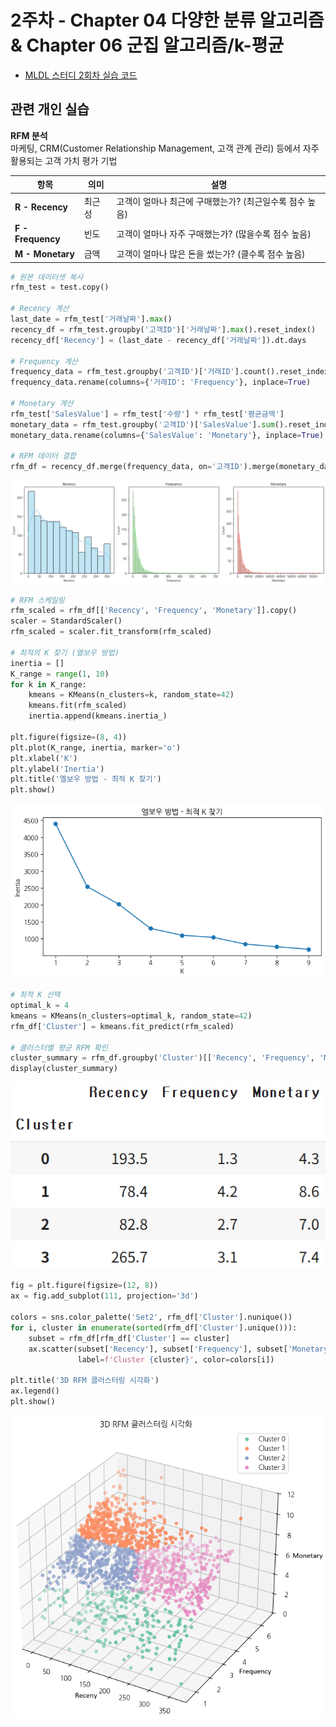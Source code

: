 # 2주차 - Chapter 04 다양한 분류 알고리즘 & Chapter 06 군집 알고리즘/k-평균

- [MLDL 스터디 2회차 실습 코드](https://colab.research.google.com/drive/1csiEgAD0ZIxalVCP2KLDqr1LfumSvk0t)

## 관련 개인 실습

**RFM 분석**<br>
마케팅, CRM(Customer Relationship Management, 고객 관계 관리) 등에서 자주 활용되는 고객 가치 평가 기법

| 항목           | 의미     | 설명                                           |
|----------------|----------|------------------------------------------------|
| **R - Recency**    | 최근성   | 고객이 얼마나 최근에 구매했는가? (최근일수록 점수 높음) |
| **F - Frequency**  | 빈도     | 고객이 얼마나 자주 구매했는가? (많을수록 점수 높음)     |
| **M - Monetary**   | 금액     | 고객이 얼마나 많은 돈을 썼는가? (클수록 점수 높음)     |

```PYTHON
# 원본 데이터셋 복사
rfm_test = test.copy()

# Recency 계산
last_date = rfm_test['거래날짜'].max()
recency_df = rfm_test.groupby('고객ID')['거래날짜'].max().reset_index()
recency_df['Recency'] = (last_date - recency_df['거래날짜']).dt.days

# Frequency 계산
frequency_data = rfm_test.groupby('고객ID')['거래ID'].count().reset_index()
frequency_data.rename(columns={'거래ID': 'Frequency'}, inplace=True)

# Monetary 계산
rfm_test['SalesValue'] = rfm_test['수량'] * rfm_test['평균금액']
monetary_data = rfm_test.groupby('고객ID')['SalesValue'].sum().reset_index()
monetary_data.rename(columns={'SalesValue': 'Monetary'}, inplace=True)

# RFM 데이터 결합
rfm_df = recency_df.merge(frequency_data, on='고객ID').merge(monetary_data, on='고객ID')
```

![스크린샷](../image/screenshot8.png)

```PYTHON
# RFM 스케일링
rfm_scaled = rfm_df[['Recency', 'Frequency', 'Monetary']].copy()
scaler = StandardScaler()
rfm_scaled = scaler.fit_transform(rfm_scaled)

# 최적의 K 찾기 (엘보우 방법)
inertia = []
K_range = range(1, 10)
for k in K_range:
    kmeans = KMeans(n_clusters=k, random_state=42)
    kmeans.fit(rfm_scaled)
    inertia.append(kmeans.inertia_)

plt.figure(figsize=(8, 4))
plt.plot(K_range, inertia, marker='o')
plt.xlabel('K')
plt.ylabel('Inertia')
plt.title('엘보우 방법 - 최적 K 찾기')
plt.show()
```

![스크린샷](../image/screenshot9.png)

```PYTHON
# 최적 K 선택
optimal_k = 4
kmeans = KMeans(n_clusters=optimal_k, random_state=42)
rfm_df['Cluster'] = kmeans.fit_predict(rfm_scaled)

# 클러스터별 평균 RFM 확인
cluster_summary = rfm_df.groupby('Cluster')[['Recency', 'Frequency', 'Monetary']].mean().round(1)
display(cluster_summary)
```

![스크린샷](../image/screenshot10.png)

```PYTHON
fig = plt.figure(figsize=(12, 8))
ax = fig.add_subplot(111, projection='3d')

colors = sns.color_palette('Set2', rfm_df['Cluster'].nunique())
for i, cluster in enumerate(sorted(rfm_df['Cluster'].unique())):
    subset = rfm_df[rfm_df['Cluster'] == cluster]
    ax.scatter(subset['Recency'], subset['Frequency'], subset['Monetary'], 
               label=f'Cluster {cluster}', color=colors[i])

plt.title('3D RFM 클러스터링 시각화')
ax.legend()
plt.show()
```

![스크린샷](../image/screenshot11.png)